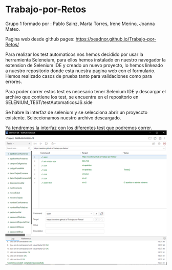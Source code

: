 # Trabajo-por-Retos

Grupo 1 formado por : Pablo Sainz, Marta Torres, Irene Merino, Joanna Mateo.


Pagina web desde github pages: https://xeadnor.github.io/Trabajo-por-Retos/

Para realizar los test automaticos nos hemos decidido por usar la herramienta Seleneium, para ellos hemos instalado en nuestro navegador la extension de Selenium IDE y creado un nuevo proyecto, lo hemos linkeado a nuestro repositorio donde esta nuestra pagina web con el formulario. Hemos realizado casos de prueba tanto para validaciones como para errores.

Para poder correr estos test es necesario tener Selenium IDE y descargar el archivo que contiene los test, se encuentra en el repositorio en SELENIUM_TEST/testAutomaticosJS.side

Se habre la interfaz de selenium y se selecciona abrir un proyeccto existente. Seleccionamos nuestro archivo descargado.

Ya tendremos la interfaz con los diferentes test que podremos correr.
<img src="https://github.com/Xeadnor/Trabajo-por-Retos/blob/4475897f72dce9dfc45e1d10ffc43a3dfa59ccb0/imagenes/test.png">
